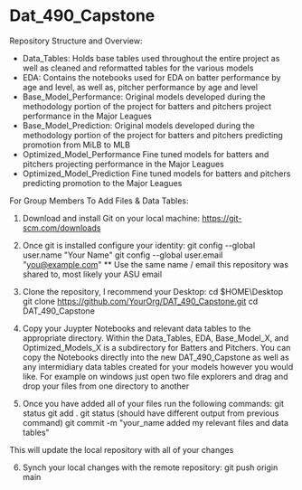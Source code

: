 # Dat_490_Capstone
Repository Structure and Overview:
- Data_Tables:
Holds base tables used throughout the entire project as well as cleaned and reformatted tables for the various models
- EDA:
Contains the notebooks used for EDA on batter performance by age and level, as well as, pitcher performance by age and level
- Base_Model_Performance:
Original models developed during the methodology portion of the project for batters and pitchers project performance in the Major Leagues
- Base_Model_Prediction:
Original models developed during the methodology portion of the project for batters and pitchers predicting promotion from MiLB to MLB
- Optimized_Model_Performance
Fine tuned models for batters and pitchers projecting performance in the Major Leagues
- Optimized_Model_Prediction
Fine tuned models for batters and pitchers predicting promotion to the Major Leagues

For Group Members To Add Files & Data Tables:
1. Download and install Git on your local machine: https://git-scm.com/downloads

2. Once git is installed configure your identity:
git config --global user.name "Your Name"
git config --global user.email "you@example.com"
** Use the same name / email this repository was shared to, most likely your ASU email

3. Clone the repository, I recommend your Desktop:
cd $HOME\Desktop
git clone https://github.com/YourOrg/DAT_490_Capstone.git
cd DAT_490_Capstone

4. Copy your Juypter Notebooks and relevant data tables to the appropriate directory. Within the Data_Tables, EDA, Base_Model_X, and Optimized_Models_X is a subdirectory for Batters and Pitchers. You can copy the Notebooks directly into the new DAT_490_Capstone as well as any intermidiary data tables created for your models however you would like. For example on windows just open two file explorers and drag and drop your files from one directory to another

5. Once you have added all of your files run the following commands:
git status
git add .
git status (should have different output from previous command)
git commit -m "your_name added my relevant files and data tables"

This will update the local repository with all of your changes

6. Synch your local changes with the remote repository:
git push origin main


